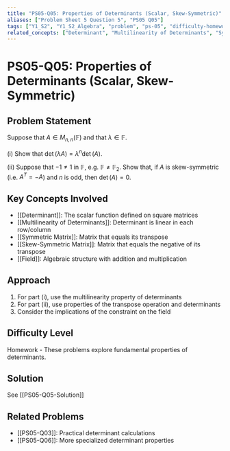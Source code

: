 ```yaml
---
title: "PS05-Q05: Properties of Determinants (Scalar, Skew-Symmetric)"
aliases: ["Problem Sheet 5 Question 5", "PS05 Q05"]
tags: ["Y1_S2", "Y1_S2_Algebra", "problem", "ps-05", "difficulty-homework", "determinant-properties", "scalar-multiplication", "skew-symmetric"]
related_concepts: ["Determinant", "Multilinearity of Determinants", "Symmetric Matrix", "Skew-Symmetric Matrix", "Field"]
---
```


# PS05-Q05: Properties of Determinants (Scalar, Skew-Symmetric)

## Problem Statement
Suppose that $A \in M_{n,n}(\mathbb{F})$ and that $\lambda \in \mathbb{F}$.

(i) Show that $\operatorname{det}(\lambda A) = \lambda^n \operatorname{det}(A)$.

(ii) Suppose that $-1 \neq 1$ in $\mathbb{F}$, e.g. $\mathbb{F} \neq \mathbb{F}_2$. Show that, if $A$ is skew-symmetric (i.e. $A^T = -A$) and $n$ is odd, then $\operatorname{det}(A) = 0$.

## Key Concepts Involved
- [[Determinant]]: The scalar function defined on square matrices
- [[Multilinearity of Determinants]]: Determinant is linear in each row/column
- [[Symmetric Matrix]]: Matrix that equals its transpose
- [[Skew-Symmetric Matrix]]: Matrix that equals the negative of its transpose
- [[Field]]: Algebraic structure with addition and multiplication

## Approach
1. For part (i), use the multilinearity property of determinants
2. For part (ii), use properties of the transpose operation and determinants
3. Consider the implications of the constraint on the field

## Difficulty Level
Homework - These problems explore fundamental properties of determinants.

## Solution
See [[PS05-Q05-Solution]]

## Related Problems
- [[PS05-Q03]]: Practical determinant calculations
- [[PS05-Q06]]: More specialized determinant properties
